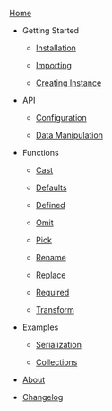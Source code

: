 [Home](/)

- Getting Started

  - [Installation](Installation.md)

  - [Importing](Importing.md)

  - [Creating Instance](CreatingInstance.md)

- API

  - [Configuration](Configuration.md)

  - [Data Manipulation](DataManipulation.md)

- Functions

  - [Cast](Cast.md)

  - [Defaults](Defaults.md)

  - [Defined](Defined.md)

  - [Omit](Omit.md)

  - [Pick](Pick.md)

  - [Rename](Rename.md)

  - [Replace](Replace.md)

  - [Required](Required.md)

  - [Transform](Transform.md)

- Examples

  - [Serialization](Serialization.md)

  - [Collections](Collections.md)

- [About](About.md)

- [Changelog](Changelog.md)
